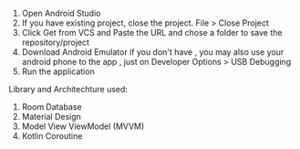 1. Open Android Studio
2. If you have existing project, close the project. File > Close Project
3. Click Get from VCS and Paste the URL and chose a folder to save the repository/project
4. Download Android Emulator if you don't have , you may also use your android phone to the app , just on Developer Options > USB Debugging
5. Run the application

Library and Architechture used:
1. Room Database
2. Material Design
3. Model View ViewModel (MVVM)
4. Kotlin Coroutine
